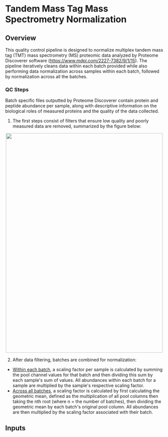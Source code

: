 # Tandem Mass Tag Mass Spectrometry Normalization

## Overview
This quality control pipeline is designed to normalize multiplex tandem mass tag (TMT) mass spectrometry (MS) proteomic data analyzed by Proteome Discoverer software (https://www.mdpi.com/2227-7382/9/1/15). The pipeline iteratively cleans data within each batch provided while also performing data normalization across samples within each batch, followed by normalization across all the batches. 
### QC Steps
Batch specific files outputted by Proteome Discoverer contain protein and peptide abundance per sample, along with descriptive information on the biological roles of measured proteins and the quality of the data collected. 
1. The first steps consist of filters that ensure low quality and poorly measured data are removed, summarized by the figure below:
<p align="center" width="100%">
<img src="https://github.com/user-attachments/assets/f6711a28-88ae-4d90-972f-946dc492d659" width="500" height="700">

2. After data filtering, batches are combined for normalization:
  - <ins>Within each batch</ins>, a scaling factor per sample is calculated by summing the pool channel values for that batch and then dividing this sum by each sample's sum of values. All abundances within each batch for a sample are multiplied by the sample's respective scaling factor.
  - <ins>Across all batches</ins>, a scaling factor is calculated by first calculating the geometric mean, defined as the multiplication of all pool columns then taking the nth root (where n = the number of batches), then dividing the geometric mean by each batch's original pool column. All abundances are then multiplied by the scaling factor associated with their batch. 

## Inputs
